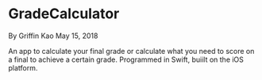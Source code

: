 # GradeCalculator
By Griffin Kao 
May 15, 2018

An app to calculate your final grade or calculate what you need to score on a final to achieve a certain grade. Programmed in Swift, buiilt on the iOS platform.
